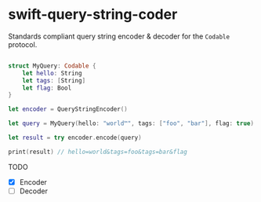 # swift-query-string-coder

Standards compliant query string encoder & decoder for the `Codable` protocol.

```swift

struct MyQuery: Codable {
    let hello: String
    let tags: [String]
    let flag: Bool
}

let encoder = QueryStringEncoder()

let query = MyQuery(hello: "world™", tags: ["foo", "bar"], flag: true)

let result = try encoder.encode(query)

print(result) // hello=world&tags=foo&tags=bar&flag
```

TODO
 - [x] Encoder
 - [ ] Decoder

```

